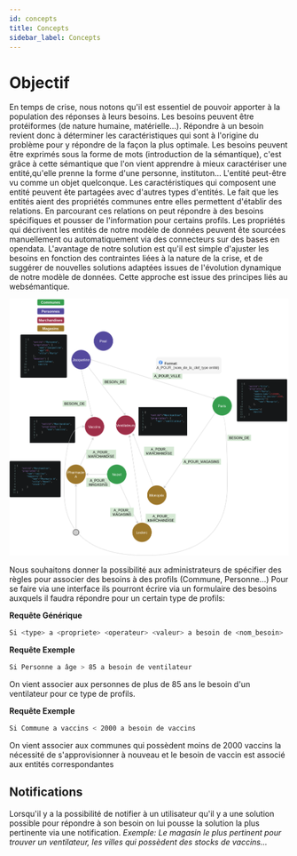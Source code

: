 ```yaml
---
id: concepts
title: Concepts
sidebar_label: Concepts
---
```


# Objectif

En temps de crise, nous notons qu'il est essentiel de pouvoir apporter à la population des réponses à leurs besoins. Les besoins peuvent être protéiformes (de nature humaine, matérielle...).
Répondre à un besoin revient donc à déterminer les caractéristiques qui sont à l'origine du problème pour y répondre de la façon la plus optimale. Les besoins peuvent être exprimés sous la forme de mots (introduction de la sémantique), c'est grâce à cette sémantique que l'on vient apprendre à mieux caractériser une entité,qu'elle prenne la forme d'une personne, instituton... L'entité peut-être vu comme un objet quelconque.
Les caractéristiques qui composent une entité peuvent ête partagées avec d'autres types d'entités. Le fait que les entités aient des propriétés communes entre elles permettent d'établir des relations. En parcourant ces relations on peut répondre à des besoins spécifiques et pousser de l'information pour certains profils.
Les propriétés qui décrivent les entités de notre modèle de données peuvent ête sourcées manuellement ou automatiquement via des connecteurs sur des bases en opendata.
L'avantage de notre solution est qu'il est simple d'ajuster les besoins en fonction des contraintes liées à la nature de la crise, et de suggérer de nouvelles solutions adaptées issues de l'évolution dynamique de notre modèle de données. Cette approche est issue des principes liés au websémantique.

![model](../static/img/model1.png)

Nous souhaitons donner la possibilité aux administrateurs de spécifier des règles pour associer des besoins à des profils (Commune, Personne...)
Pour se faire via une interface ils pourront écrire via un formulaire des besoins auxquels il faudra répondre pour un certain type de profils:

**Requête Générique**

```bash
Si <type> a <propriete> <operateur> <valeur> a besoin de <nom_besoin>
```

**Requête Exemple**
```bash
Si Personne a âge > 85 a besoin de ventilateur
```
On vient associer aux personnes de plus de 85 ans le besoin d'un ventilateur pour ce type de profils.

**Requête Exemple**
```bash
Si Commune a vaccins < 2000 a besoin de vaccins
```
On vient associer aux communes qui possèdent moins de 2000 vaccins la nécessité de s'approvisionner à nouveau et le besoin de vaccin est associé aux entités correspondantes

## Notifications

Lorsqu'il y a la possibilité de notifier à un utilisateur qu'il y a une solution possible pour répondre à son besoin on lui pousse la solution la plus pertinente via une notification. 
*Exemple: Le magasin le plus pertinent pour trouver un ventilateur, les villes qui possèdent des stocks de vaccins...*